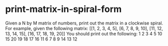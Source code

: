 # print-matrix-in-spiral-form
Given a N by M matrix of numbers, print out the matrix in a clockwise spiral.  For example, given the following matrix:  [[1,  2,  3,  4,  5],  [6,  7,  8,  9,  10],  [11, 12, 13, 14, 15],  [16, 17, 18, 19, 20]]  You should print out the following:  1 2 3 4 5 10 15 20 19 18 17 16 11 6 7 8 9 14 13 12
